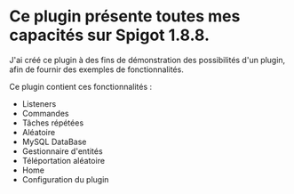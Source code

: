 # Ce plugin présente toutes mes capacités sur Spigot 1.8.8.
J'ai créé ce plugin à des fins de démonstration des possibilités d'un plugin, afin de fournir des exemples de fonctionnalités.

Ce plugin contient ces fonctionnalités :

- Listeners
- Commandes
- Tâches répétées
- Aléatoire
- MySQL DataBase
- Gestionnaire d'entités
- Téléportation aléatoire
- Home
- Configuration du plugin
